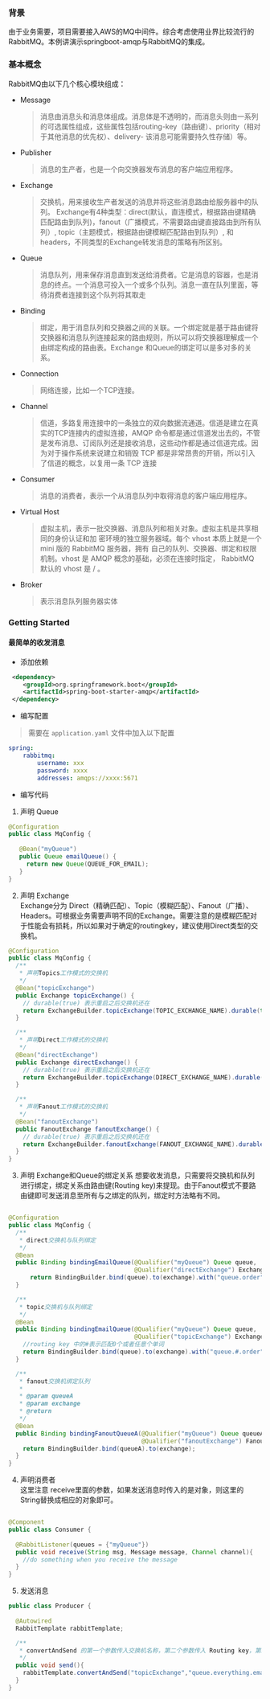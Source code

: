 ### 背景

由于业务需要，项目需要接入AWS的MQ中间件。综合考虑使用业界比较流行的RabbitMQ。本例讲演示springboot-amqp与RabbitMQ的集成。

### 基本概念
RabbitMQ由以下几个核心模块组成：
* Message
  > 消息由消息头和消息体组成。消息体是不透明的，而消息头则由一系列的可选属性组成，这些属性包括routing-key（路由键）、priority（相对于其他消息的优先权）、delivery-
   该消息可能需要持久性存储）等。
* Publisher
  > 消息的生产者，也是一个向交换器发布消息的客户端应用程序。
* Exchange
  > 交换机，用来接收生产者发送的消息并将这些消息路由给服务器中的队列。
  Exchange有4种类型：direct(默认，直连模式，根据路由键精确匹配路由到队列)，fanout（广播模式，不需要路由键直接路由到所有队列）, topic（主题模式，根据路由键模糊匹配路由到队列）, 和headers，不同类型的Exchange转发消息的策略有所区别。
* Queue
  > 消息队列，用来保存消息直到发送给消费者。它是消息的容器，也是消息的终点。一个消息可投入一个或多个队列。消息一直在队列里面，等待消费者连接到这个队列将其取走
* Binding
  > 绑定，用于消息队列和交换器之间的关联。一个绑定就是基于路由键将交换器和消息队列连接起来的路由规则，所以可以将交换器理解成一个由绑定构成的路由表。Exchange 和Queue的绑定可以是多对多的关系。
* Connection
  > 网络连接，比如一个TCP连接。
* Channel
  > 信道，多路复用连接中的一条独立的双向数据流通道。信道是建立在真实的TCP连接内的虚拟连接，AMQP 命令都是通过信道发出去的，不管是发布消息、订阅队列还是接收消息，这些动作都是通过信道完成。因为对于操作系统来说建立和销毁 TCP 都是非常昂贵的开销，所以引入了信道的概念，以复用一条 TCP 连接
* Consumer
  > 消息的消费者，表示一个从消息队列中取得消息的客户端应用程序。
* Virtual Host
  > 虚拟主机，表示一批交换器、消息队列和相关对象。虚拟主机是共享相同的身份认证和加
  密环境的独立服务器域。每个 vhost 本质上就是一个 mini 版的 RabbitMQ 服务器，拥有
  自己的队列、交换器、绑定和权限机制。vhost 是 AMQP 概念的基础，必须在连接时指定，
  RabbitMQ 默认的 vhost 是 / 。
* Broker
  > 表示消息队列服务器实体


### Getting Started

#### 最简单的收发消息

* 添加依赖
```xml
 <dependency>
    <groupId>org.springframework.boot</groupId>
    <artifactId>spring-boot-starter-amqp</artifactId>
 </dependency>
```
* 编写配置
> 需要在 `application.yaml` 文件中加入以下配置
```yaml
spring:
    rabbitmq:
        username: xxx
        password: xxxx
        addresses: amqps://xxxx:5671
```
* 编写代码
 1. 声明 Queue
 ```java
@Configuration
public class MqConfig {
    
    @Bean("myQueue")
    public Queue emailQueue() {
      return new Queue(QUEUE_FOR_EMAIL);
    }
}
```
 2. 声明 Exchange <br/>
  Exchange分为 Direct（精确匹配）、Topic（模糊匹配）、Fanout（广播）、Headers。可根据业务需要声明不同的Exchange。需要注意的是模糊匹配对于性能会有损耗，所以如果对于确定的routingkey，建议使用Direct类型的交换机。
```java
@Configuration
public class MqConfig {
  /**
   * 声明Topics工作模式的交换机
   */
  @Bean("topicExchange")
  public Exchange topicExchange() {
    // durable(true) 表示重启之后交换机还在
    return ExchangeBuilder.topicExchange(TOPIC_EXCHANGE_NAME).durable(true).build();
  }

  /**
   * 声明Direct工作模式的交换机
   */
  @Bean("directExchange")
  public Exchange directExchange() {
    // durable(true) 表示重启之后交换机还在
    return ExchangeBuilder.topicExchange(DIRECT_EXCHANGE_NAME).durable(true).build();
  }

  /**
   * 声明Fanout工作模式的交换机
   */
  @Bean("fanoutExchange")
  public FanoutExchange fanoutExchange() {
    // durable(true) 表示重启之后交换机还在
    return ExchangeBuilder.fanoutExchange(FANOUT_EXCHANGE_NAME).durable(true).build();
  }
}
```
  3. 声明 Exchange和Queue的绑定关系
  想要收发消息，只需要将交换机和队列进行绑定，绑定关系由路由键(Routing key)来提现。由于Fanout模式不要路由键即可发送消息至所有与之绑定的队列，绑定时方法略有不同。
     
```java

@Configuration
public class MqConfig {
  /**
   * direct交换机与队列绑定
   */
  @Bean
  public Binding bindingEmailQueue(@Qualifier("myQueue") Queue queue,
                                   @Qualifier("directExchange") Exchange exchange) {
      return BindingBuilder.bind(queue).to(exchange).with("queue.order").noargs();
  }

  /**
   * topic交换机与队列绑定
   */
  @Bean
  public Binding bindingEmailQueue(@Qualifier("myQueue") Queue queue,
                                   @Qualifier("topicExchange") Exchange exchange) {
    //routing key 中的#表示匹配0个或者任意个单词
    return BindingBuilder.bind(queue).to(exchange).with("queue.#.order").noargs();
  }

  /**
   * fanout交换机绑定队列
   *
   * @param queueA
   * @param exchange
   * @return
   */
  @Bean
  public Binding bindingFanoutQueueA(@Qualifier("myQueue") Queue queueA,
                                     @Qualifier("fanoutExchange") FanoutExchange exchange) {
    return BindingBuilder.bind(queueA).to(exchange);
  }
}
```
  4. 声明消费者 <br>
  这里注意 receive里面的参数，如果发送消息时传入的是对象，则这里的String替换成相应的对象即可。
```java

@Component
public class Consumer {
    
  @RabbitListener(queues = {"myQueue"})
  public void receive(String msg, Message message, Channel channel){
    //do something when you receive the message
  }
}
```
  5. 发送消息 <br>
```java
public class Producer {
    
  @Autowired
  RabbitTemplate rabbitTemplate;

  /**
   * convertAndSend 的第一个参数传入交换机名称，第二个参数传入 Routing key，第三个参数传入消息对象
   */
  public void send(){
    rabbitTemplate.convertAndSend("topicExchange","queue.everything.email","Hello World !");
  }
}
```

